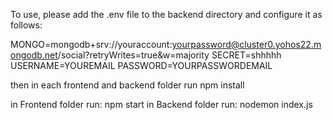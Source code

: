 
To use, please add the .env file to the backend directory and configure it as follows:

MONGO=mongodb+srv://youraccount:yourpassword@cluster0.yohos22.mongodb.net/social?retryWrites=true&w=majority
SECRET=shhhhh
USERNAME=YOUREMAIL
PASSWORD=YOURPASSWORDEMAIL

then in each frontend and backend folder run npm install

in Frontend folder run: npm start
in Backend folder run: nodemon index.js
